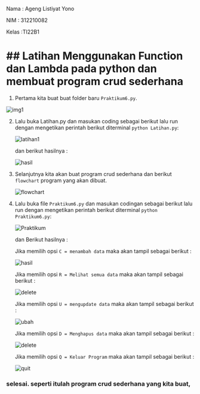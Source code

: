 Nama : Ageng Listiyat Yono

NIM : 312210082

Kelas :TI22B1
# ## Latihan Menggunakan Function dan Lambda pada python dan membuat program crud sederhana

1. Pertama kita buat buat folder baru `Praktikum6.py`.


![img1](https://user-images.githubusercontent.com/115475428/205484401-48a31748-7a08-4dde-9428-a39ea5ea1bee.png)

2. Lalu buka Latihan.py dan masukan coding sebagai berikut lalu run dengan mengetikan perintah berikut diterminal `python Latihan.py`:

      ![latihan1](img/latihan.png)

      dan berikut hasilnya :

      ![hasil](img/hasil-latihan1.png)

3. Selanjutnya kita akan buat program crud sederhana dan berikut `flowchart` program yang akan dibuat.

      ![flowchart](img/flowchart.png)

4. Lalu buka file `Praktikum6.py` dan masukan codingan sebagai berikut lalu run dengan mengetikan perintah berikut diterminal `python Praktikum6.py`:

      ![Praktikum](img/praktikum.png)

      dan Berikut hasilnya :

      Jika memilih opsi `C = menambah data` maka akan tampil sebagai berikut :

      ![hasil](img/tambah.png)

      Jika memilih opsi `R = Melihat semua data` maka akan tampil sebagai berikut :

      ![delete](img/tampil.png)

      Jika memilih opsi `U = mengupdate data` maka akan tampil sebagai berikut :

      ![ubah](img/ubah.png)


      Jika memilih opsi `D = Menghapus data` maka akan tampil sebagai berikut :

      ![delete](img/hapus.png)

      Jika memilih opsi `Q = Keluar Program` maka akan tampil sebagai berikut :

      ![quit](img/quit.png)

### selesai. seperti itulah program crud sederhana yang kita buat,
